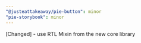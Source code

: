 ```yaml
---
"@justeattakeaway/pie-button": minor
"pie-storybook": minor
---
```


[Changed] - use RTL Mixin from the new core library
